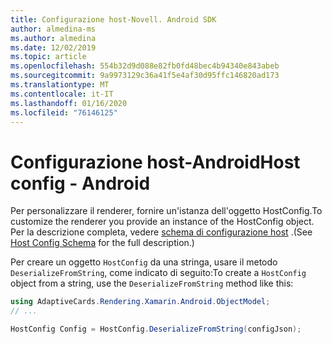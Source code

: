 ```yaml
---
title: Configurazione host-Novell. Android SDK
author: almedina-ms
ms.author: almedina
ms.date: 12/02/2019
ms.topic: article
ms.openlocfilehash: 554b32d9d088e82fb0fd48bec4b94340e843abeb
ms.sourcegitcommit: 9a9973129c36a41f5e4af30d95ffc146820ad173
ms.translationtype: MT
ms.contentlocale: it-IT
ms.lasthandoff: 01/16/2020
ms.locfileid: "76146125"
---
```

# <a name="host-config---android"></a><span data-ttu-id="db402-102">Configurazione host-Android</span><span class="sxs-lookup"><span data-stu-id="db402-102">Host config - Android</span></span>

<span data-ttu-id="db402-103">Per personalizzare il renderer, fornire un'istanza dell'oggetto HostConfig.</span><span class="sxs-lookup"><span data-stu-id="db402-103">To customize the renderer you provide an instance of the HostConfig object.</span></span> <span data-ttu-id="db402-104">Per la descrizione completa, vedere [schema di configurazione host](../../../../rendering-cards/host-config.md) .</span><span class="sxs-lookup"><span data-stu-id="db402-104">(See [Host Config Schema](../../../../rendering-cards/host-config.md) for the full description.)</span></span>

<span data-ttu-id="db402-105">Per creare un oggetto ```HostConfig``` da una stringa, usare il metodo ```DeserializeFromString```, come indicato di seguito:</span><span class="sxs-lookup"><span data-stu-id="db402-105">To create a ```HostConfig``` object from a string, use the ```DeserializeFromString``` method like this:</span></span>

```csharp
using AdaptiveCards.Rendering.Xamarin.Android.ObjectModel;
// ...

HostConfig Config = HostConfig.DeserializeFromString(configJson);
```
